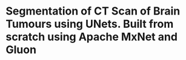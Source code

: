 # Segmentation of CT Scan of Brain Tumours using UNets. Built from scratch using Apache MxNet and Gluon
